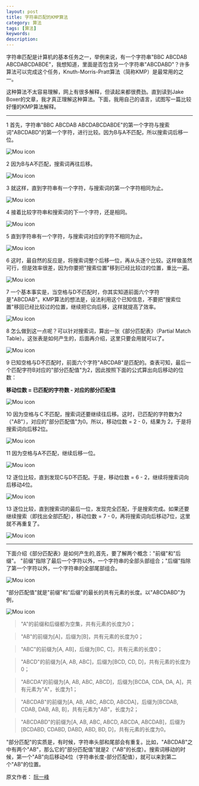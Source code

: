 ```yaml
---
layout: post
title: 字符串匹配的KMP算法
category: 算法
tags: [算法]
keywords: 
description: 
---
```


字符串匹配是计算机的基本任务之一，举例来说，有一个字符串"BBC ABCDAB ABCDABCDABDE"，我想知道，里面是否包含另一个字符串"ABCDABD"？许多算法可以完成这个任务，Knuth-Morris-Pratt算法（简称KMP）是最常用的之一。

这种算法不太容易理解，网上有很多解释，但读起来都很费劲。直到读到Jake Boxer的文章，我才真正理解这种算法。下面，我用自己的语言，试图写一篇比较好懂的KMP算法解释。

-----

1 首先，字符串"BBC ABCDAB ABCDABCDABDE"的第一个字符与搜索词"ABCDABD"的第一个字符，进行比较。因为B与A不匹配，所以搜索词后移一位。

![Mou icon](http://yangtze736.github.io/public/img/algo/KMP-1.png)

2 因为B与A不匹配，搜索词再往后移。

![Mou icon](http://yangtze736.github.io/public/img/algo/KMP-2.png)

3 就这样，直到字符串有一个字符，与搜索词的第一个字符相同为止。

![Mou icon](http://yangtze736.github.io/public/img/algo/KMP-3.png)

4 接着比较字符串和搜索词的下一个字符，还是相同。

![Mou icon](http://yangtze736.github.io/public/img/algo/KMP-4.png)

5 直到字符串有一个字符，与搜索词对应的字符不相同为止。

![Mou icon](http://yangtze736.github.io/public/img/algo/KMP-5.png)

6 这时，最自然的反应是，将搜索词整个后移一位，再从头逐个比较。这样做虽然可行，但是效率很差，因为你要把"搜索位置"移到已经比较过的位置，重比一遍。

![Mou icon](http://yangtze736.github.io/public/img/algo/KMP-6.png)

7 一个基本事实是，当空格与D不匹配时，你其实知道前面六个字符是"ABCDAB"。KMP算法的想法是，设法利用这个已知信息，不要把"搜索位置"移回已经比较过的位置，继续把它向后移，这样就提高了效率。

![Mou icon](http://yangtze736.github.io/public/img/algo/KMP-7.png)

8 怎么做到这一点呢？可以针对搜索词，算出一张《部分匹配表》（Partial Match Table）。这张表是如何产生的，后面再介绍，这里只要会用就可以了。

![Mou icon](http://yangtze736.github.io/public/img/algo/KMP-8.png)

9 已知空格与D不匹配时，前面六个字符"ABCDAB"是匹配的。查表可知，最后一个匹配字符B对应的"部分匹配值"为2，因此按照下面的公式算出向后移动的位数：

**移动位数 = 已匹配的字符数 - 对应的部分匹配值**

![Mou icon](http://yangtze736.github.io/public/img/algo/KMP-9.png)

10 因为空格与Ｃ不匹配，搜索词还要继续往后移。这时，已匹配的字符数为2（"AB"），对应的"部分匹配值"为0。所以，移动位数 = 2 - 0，结果为 2，于是将搜索词向后移2位。

![Mou icon](http://yangtze736.github.io/public/img/algo/KMP-10.png)

11 因为空格与A不匹配，继续后移一位。

![Mou icon](http://yangtze736.github.io/public/img/algo/KMP-11.png)

12 逐位比较，直到发现C与D不匹配。于是，移动位数 = 6 - 2，继续将搜索词向后移动4位。

![Mou icon](http://yangtze736.github.io/public/img/algo/KMP-12.png)

13 逐位比较，直到搜索词的最后一位，发现完全匹配，于是搜索完成。如果还要继续搜索（即找出全部匹配），移动位数 = 7 - 0，再将搜索词向后移动7位，这里就不再重复了。

![Mou icon](http://yangtze736.github.io/public/img/algo/KMP-13.png)

-----

下面介绍《部分匹配表》是如何产生的,首先，要了解两个概念："前缀"和"后缀"。 "前缀"指除了最后一个字符以外，一个字符串的全部头部组合；"后缀"指除了第一个字符以外，一个字符串的全部尾部组合。

![Mou icon](http://yangtze736.github.io/public/img/algo/KMP-14.png)

"部分匹配值"就是"前缀"和"后缀"的最长的共有元素的长度。以"ABCDABD"为例，

![Mou icon](http://yangtze736.github.io/public/img/algo/KMP-8.png)

> "A"的前缀和后缀都为空集，共有元素的长度为0；

> "AB"的前缀为[A]，后缀为[B]，共有元素的长度为0；

> "ABC"的前缀为[A, AB]，后缀为[BC, C]，共有元素的长度0；

> "ABCD"的前缀为[A, AB, ABC]，后缀为[BCD, CD, D]，共有元素的长度为0；

> "ABCDA"的前缀为[A, AB, ABC, ABCD]，后缀为[BCDA, CDA, DA, A]，共有元素为"A"，长度为1；

> "ABCDAB"的前缀为[A, AB, ABC, ABCD, ABCDA]，后缀为[BCDAB, CDAB, DAB, AB, B]，共有元素为"AB"，长度为2；

> "ABCDABD"的前缀为[A, AB, ABC, ABCD, ABCDA, ABCDAB]，后缀为[BCDABD, CDABD, DABD, ABD, BD, D]，共有元素的长度为0。

"部分匹配"的实质是，有时候，字符串头部和尾部会有重复。比如，"ABCDAB"之中有两个"AB"，那么它的"部分匹配值"就是2（"AB"的长度）。搜索词移动的时候，第一个"AB"向后移动4位（字符串长度-部分匹配值），就可以来到第二个"AB"的位置。

原文作者： [阮一峰](http://www.ruanyifeng.com/blog/2013/05/Knuth%E2%80%93Morris%E2%80%93Pratt_algorithm.html)
